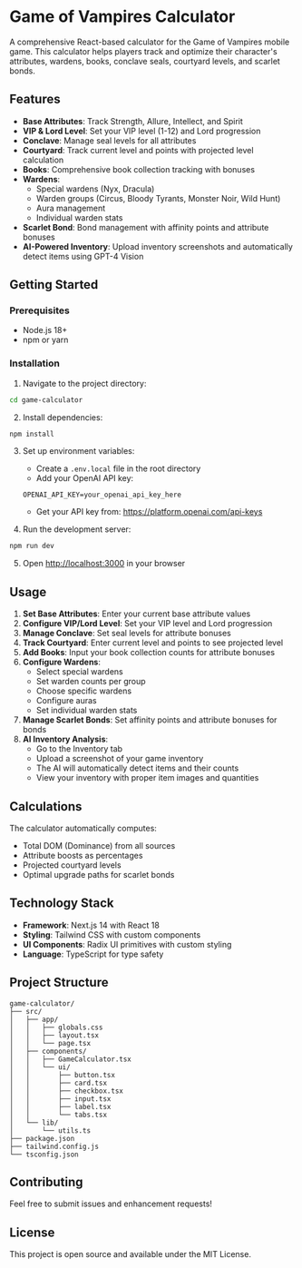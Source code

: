 # Game of Vampires Calculator

A comprehensive React-based calculator for the Game of Vampires mobile game. This calculator helps players track and optimize their character's attributes, wardens, books, conclave seals, courtyard levels, and scarlet bonds.

## Features

- **Base Attributes**: Track Strength, Allure, Intellect, and Spirit
- **VIP & Lord Level**: Set your VIP level (1-12) and Lord progression
- **Conclave**: Manage seal levels for all attributes
- **Courtyard**: Track current level and points with projected level calculation
- **Books**: Comprehensive book collection tracking with bonuses
- **Wardens**: 
  - Special wardens (Nyx, Dracula)
  - Warden groups (Circus, Bloody Tyrants, Monster Noir, Wild Hunt)
  - Aura management
  - Individual warden stats
- **Scarlet Bond**: Bond management with affinity points and attribute bonuses
- **AI-Powered Inventory**: Upload inventory screenshots and automatically detect items using GPT-4 Vision

## Getting Started

### Prerequisites

- Node.js 18+ 
- npm or yarn

### Installation

1. Navigate to the project directory:
```bash
cd game-calculator
```

2. Install dependencies:
```bash
npm install
```

3. Set up environment variables:
   - Create a `.env.local` file in the root directory
   - Add your OpenAI API key:
   ```
   OPENAI_API_KEY=your_openai_api_key_here
   ```
   - Get your API key from: https://platform.openai.com/api-keys

4. Run the development server:
```bash
npm run dev
```

5. Open [http://localhost:3000](http://localhost:3000) in your browser

## Usage

1. **Set Base Attributes**: Enter your current base attribute values
2. **Configure VIP/Lord Level**: Set your VIP level and Lord progression
3. **Manage Conclave**: Set seal levels for attribute bonuses
4. **Track Courtyard**: Enter current level and points to see projected level
5. **Add Books**: Input your book collection counts for attribute bonuses
6. **Configure Wardens**: 
   - Select special wardens
   - Set warden counts per group
   - Choose specific wardens
   - Configure auras
   - Set individual warden stats
7. **Manage Scarlet Bonds**: Set affinity points and attribute bonuses for bonds
8. **AI Inventory Analysis**: 
   - Go to the Inventory tab
   - Upload a screenshot of your game inventory
   - The AI will automatically detect items and their counts
   - View your inventory with proper item images and quantities

## Calculations

The calculator automatically computes:
- Total DOM (Dominance) from all sources
- Attribute boosts as percentages
- Projected courtyard levels
- Optimal upgrade paths for scarlet bonds

## Technology Stack

- **Framework**: Next.js 14 with React 18
- **Styling**: Tailwind CSS with custom components
- **UI Components**: Radix UI primitives with custom styling
- **Language**: TypeScript for type safety

## Project Structure

```
game-calculator/
├── src/
│   ├── app/
│   │   ├── globals.css
│   │   ├── layout.tsx
│   │   └── page.tsx
│   ├── components/
│   │   ├── GameCalculator.tsx
│   │   └── ui/
│   │       ├── button.tsx
│   │       ├── card.tsx
│   │       ├── checkbox.tsx
│   │       ├── input.tsx
│   │       ├── label.tsx
│   │       └── tabs.tsx
│   └── lib/
│       └── utils.ts
├── package.json
├── tailwind.config.js
└── tsconfig.json
```

## Contributing

Feel free to submit issues and enhancement requests!

## License

This project is open source and available under the MIT License. 